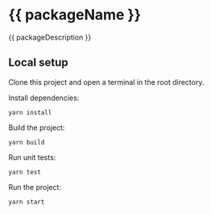 # {{ packageName }}

{{ packageDescription }}

## Local setup

Clone this project and open a terminal in the root directory.

Install dependencies:

```
yarn install
```

Build the project:

```
yarn build
```

Run unit tests:

```
yarn test
```

Run the project:

```
yarn start
```
